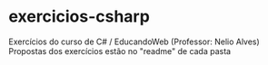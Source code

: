 # exercicios-csharp
Exercícios do curso de C# / EducandoWeb (Professor: Nelio Alves)
Propostas dos exercícios estão no "readme" de cada pasta
